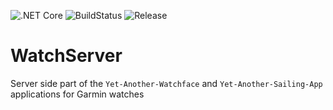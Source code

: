 
![.NET Core](https://github.com/Laverlin/WatchServer/workflows/.NET%20Core/badge.svg)
![BuildStatus](https://img.shields.io/docker/cloud/build/ilaverlin/watch-server)
![Release](https://img.shields.io/github/v/tag/Laverlin/WatchServer)
# WatchServer
Server side part of the `Yet-Another-Watchface` and `Yet-Another-Sailing-App` applications for Garmin watches
